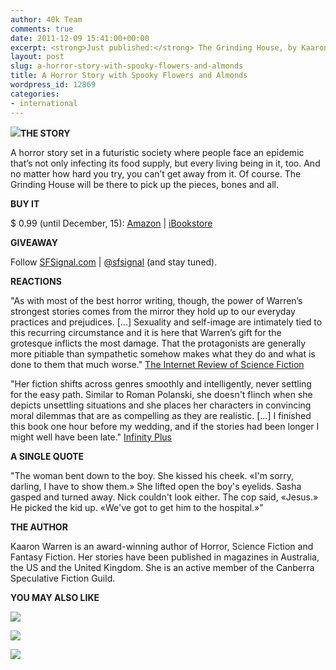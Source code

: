 ```yaml
---
author: 40k Team
comments: true
date: 2011-12-09 15:41:00+00:00
excerpt: <strong>Just published:</strong> The Grinding House, by Kaaron Warren
layout: post
slug: a-horror-story-with-spooky-flowers-and-almonds
title: A Horror Story with Spooky Flowers and Almonds
wordpress_id: 12869
categories:
- international
---
```


**[![](http://www.40kbooks.com/wp-content/uploads/grinding_warren_okcube.jpg)](http://www.40kbooks.com/?page_id=133&category=1&product_id=82)THE STORY**

A horror story set in a futuristic society where people face an epidemic that’s not only infecting its food supply, but every living being in it, too. And no matter how hard you try, you can’t get away from it. Of course. The Grinding House will be there to pick up the pieces, bones and all.

**BUY IT**

$ 0.99 (until December, 15): [Amazon](http://www.amazon.com/dp/B006JT8BHK) | [iBookstore](http://itunes.apple.com/us/book/the-grinding-house/id487175858?mt=11)



**GIVEAWAY**

Follow [SFSignal.com](http://www.sfsignal.com) | [@sfsignal](http://www.twitter.com/sfsignal) (and stay tuned).

**REACTIONS**

"As with most of the best horror writing, though, the power of Warren’s strongest stories comes from the mirror they hold up to our everyday practices and prejudices. [...] Sexuality and self-image are intimately tied to this recurring circumstance and it is here that Warren’s gift for the grotesque inflicts the most damage. That the protagonists are generally more pitiable than sympathetic somehow makes what they do and what is done to them that much worse."
[The Internet Review of Science Fiction](http://www.irosf.com/q/zine/article/10157)

"Her fiction shifts across genres smoothly and intelligently, never settling for the easy path. Similar to Roman Polanski, she doesn't flinch when she depicts unsettling situations and she places her characters in convincing moral dilemmas that are as compelling as they are realistic. [...] I finished this book one hour before my wedding, and if the stories had been longer I might well have been late."
[Infinity Plus](http://www.infinityplus.co.uk/nonfiction/grindinghouse.htm)

**A SINGLE QUOTE**

"The woman bent down to the boy. She kissed his cheek. «I'm sorry, darling, I have to show them.» She lifted open the boy's eyelids.
Sasha gasped and turned away. Nick couldn't look either.
The cop said, «Jesus.» He picked the kid up. «We've got to get him to the hospital.»"

**THE AUTHOR**

Kaaron Warren is an award-winning author of Horror, Science Fiction and Fantasy Fiction. Her stories have been published in magazines in Australia, the US and the United Kingdom. She is an active member of the Canberra Speculative Fiction Guild.

**YOU MAY ALSO LIKE**








[![](http://www.40kbooks.com/wp-content/uploads/wpsc/product_images/cardanica-tonani_USA-nero5.jpg)](http://www.40kbooks.com/?page_id=133&category=13&product_id=75)


[![](http://www.40kbooks.com/wp-content/uploads/cory_sito.jpg)](http://www.40kbooks.com/?page_id=133&category=13&product_id=80)


[![](http://www.40kbooks.com/wp-content/uploads/jamie_sito2.jpg)](http://www.40kbooks.com/?page_id=133&category=13&product_id=76)




